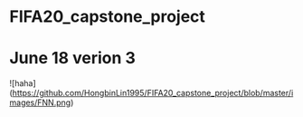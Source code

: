 # FIFA20_capstone_project
# June 18 verion 3
![haha]
(https://github.com/HongbinLin1995/FIFA20_capstone_project/blob/master/images/FNN.png)
